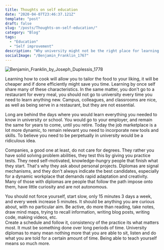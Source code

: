 ```yaml
---
title: Thoughts on self education
date: "2020-04-07T23:46:37.121Z"
template: "post"
draft: false
slug: "/posts/Thoughts-on-self-education/"
category: "Blog"
tags:
  - "Education"
  - "Self improvement"
description: "Why university might not be the right place for learning."
socialImage: "/Benjamin_Franklin_1767"
---
```

![Benjamin_Franklin_by_Joseph_Duplessis_1778](/Benjamin_Franklin_1767.jpg)

Learning how to cook will allow you to tailor the food to your liking, it will be cheaper and if done efficiently might save you time. Learning by once self share many of these characteristics. In the same matter, you don't go to a restaurant for every meal, you should not go to university every time you need to learn anything new. Campus, colleagues, and classrooms are nice, as well as being serve in a restaurant, but they are not essential.

Long are behind the days where you would learn everything you needed to know in university or school. You would go to your employer, and remain the same for years to come, until you retire.
Today the job marketplace is a lot more dynamic, to remain relevant you need to incorporate new tools and skills. To believe you need to be perpetually in university would be a ridiculous idea.

Companies, a good one at least, do not care for degrees. They rather you have solid solving problem abilities, they test this by giving you practice tests. They need self-motivated, knowledge-hungry people that finish what they start. That's why they ask about personal projects. Diplomas are signal mechanisms,  and they don't always indicate the best candidates, especially for a dynamic workplace that demands rapid adaptation and creativity. Many of those with diplomas are people that follow the path impose onto them, have little curiosity and are not autonomous.

You should not force yourself, start slow, only 15 minutes 3 days a week, and every week increase 5 minutes. It should be anything you are curious about, with no particular aim.  Be active, do more than reading, take notes, draw mind maps, trying to recall information, writing blog posts, writing code, making videos, etc.  
Create a schedule and follow it, consistency of the practice its what matters most. It must be something done over long periods of time. University diplomas to many mean nothing more that you are able to sit, listen and do what you are told for a certain amount of time. Being able to teach yourself means so much more.
